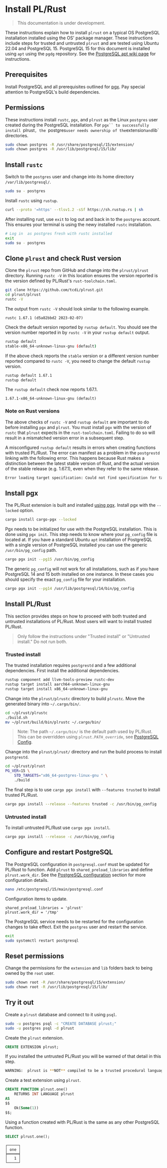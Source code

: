# Install PL/Rust

> This documentation is under development.

These instructions explain how to install `plrust` on a typical OS PostgreSQL
installation installed using the OS' package manager. These instructions
include steps for trusted and untrusted `plrust` and are tested
using Ubuntu 22.04 and PostgreSQL 15.
PostgreSQL 15 for this document is installed using `apt` using
the `pgdg` repository.
See the [PostgreSQL apt wiki page](https://wiki.postgresql.org/wiki/Apt)
for instructions.


## Prerequisites

Install PostgreSQL and all prerequisites outlined for
[pgx](https://github.com/tcdi/pgx#system-requirements).
Pay special attention to PostgreSQL's build dependencies.

## Permissions

These instructions install `rustc`, `pgx`, and `plrust` as the
Linux `postgres` user created during the PostgreSQL installation.
For `pgx`` to successfully install `plrust`, the `postgres`
user needs ownership of the `extension` and `lib` directories.


```bash
sudo chown postgres -R /usr/share/postgresql/15/extension/
sudo chown postgres -R /usr/lib/postgresql/15/lib/
```

## Install `rustc`

Switch to the `postgres` user and change into its home directory
`/var/lib/postgresql/`.

```bash
sudo su - postgres
```

Install `rustc` using `rustup`.

```bash
curl --proto '=https' --tlsv1.2 -sSf https://sh.rustup.rs | sh
```

After installing rust, use `exit` to log out and back in to the `postgres`
account.  This ensures your terminal is using the newy installed
`rustc` installation.

```bash
# Log in  as postgres fresh with rustc installed
exit
sudo su - postgres
```

## Clone `plrust` and check Rust version

Clone the `plrust` repo from GitHub and change into the `plrust/plrust`
directory. Running `rustc -V` in this location ensures the version reported
is the version defined by PL/Rust's `rust-toolchain.toml`.

```bash
git clone https://github.com/tcdi/plrust.git
cd plrust/plrust
rustc -V
```

The output from `rustc -V` should look similar to the following example.

```
rustc 1.67.1 (d5a82bbd2 2023-02-07)
```

Check the default version reported by `rustup default`.
You should see the version number reported in by `rustc -V` in
your `rustup default` output.


```bash
rustup default
stable-x86_64-unknown-linux-gnu (default)
```


If the above check reports the `stable` version or a different version
number reported compared to `rustc -V`, you need to change the default
`rustup` version.

```bash
rustup default 1.67.1
rustup default
```

The `rustup default` check now reports 1.67.1.

```
1.67.1-x86_64-unknown-linux-gnu (default)
```


### Note on Rust versions

The above checks of `rustc -V` and `rustup default` are important to do
before installing `pgx` and `plrust`.
You must install `pgx` with the version of `rustc` that `plrust` expects
in the `rust-toolchain.toml`.  Failing to do so will result in a
mismatched version error in a subsequent step.


A misconfigured `rustup default` results in
errors when creating functions with trusted PL/Rust. The error can
manifest as a problem in the `postgrestd` linking with the following error.
This happens because Rust makes a distinction between the latest stable
version of Rust, and the actual version of the stable release (e.g. 1.67.1),
even when they refer to the same release.

```bash
Error loading target specification: Could not find specification for target "x86_64-postgres-linux-gnu".
```


## Install pgx

The PL/Rust extension is built and installed
[using pgx](https://github.com/tcdi/pgx).
Install pgx with the `--locked` option.

```bash
cargo install cargo-pgx --locked
```

Pgx needs to be initialized for use with the PostgreSQL installation.
This is done using `pgx init`.  This step needs to know where your
`pg_config` file is located at.  If you have a standard Ubuntu
`apt` installation of PostgreSQL with a single version of PostgreSQL
installed you can use the generic
`/usr/bin/pg_config` path.  

```bash
cargo pgx init --pg15 /usr/bin/pg_config
```

The generic `pg_config` will not work
for all installations, such as if you have PostgreSQL 14 and 15 both installed
on one instance.  In these cases you should specify the exact `pg_config`
file for your installation.

```bash
cargo pgx init --pg14 /usr/lib/postgresql/14/bin/pg_config
```

## Install PL/Rust

This section provides steps on how to proceed with both trusted and
untrusted installations of PL/Rust.
Most users will want to install trusted PL/Rust.

> Only follow the instructions under "Trusted install" or "Untrusted install."  Do not run both.


### Trusted install

The trusted installation requires `postgrestd` and a few additional
dependencies.  First install the additional dependencies.


```bash
rustup component add llvm-tools-preview rustc-dev
rustup target install aarch64-unknown-linux-gnu
rustup target install x86_64-unknown-linux-gnu
```

Change into the `plrust/plrustc` directory to build `plrustc`.
Move the generated binary into `~/.cargo/bin/`.

```bash
cd ~/plrust/plrustc
./build.sh
mv ~/plrust/build/bin/plrustc ~/.cargo/bin/
```

> Note:  The path `~/.cargo/bin/` is the default path used by PL/Rust. This can be overridden using `plrust.PATH_override`, see [PostgreSQL Config](./config-pg.md).


Change into the `plrust/plrust/` directory and run the build process to
install `postgrestd`.

```bash
cd ~/plrust/plrust
PG_VER=15 \
    STD_TARGETS="x86_64-postgres-linux-gnu " \
    ./build
```

The final step is to use `cargo pgx install` with `--features trusted`
to install trusted PL/Rust.

```bash
cargo pgx install --release --features trusted -c /usr/bin/pg_config
```

### Untrusted install

To install untrusted PL/Rust use `cargo pgx install`.

```bash
cargo pgx install --release -c /usr/bin/pg_config
```


## Configure and restart PostgreSQL

The PostgreSQL configuration in `postgresql.conf` must be updated for PL/Rust
to function. Add `plrust` to `shared_preload_libraries`
and define `plrust.work_dir`.  See the [PostgreSQL configuration](./config-pg.md) section for more configuration details.

```bash
nano /etc/postgresql/15/main/postgresql.conf
```

Configuration items to update.

```
shared_preload_libraries = 'plrust'
plrust.work_dir = '/tmp'
```

The PostgreSQL service needs to be restarted for the configuration changes
to take effect. Exit the `postgres` user and restart the service.
 
```bash
exit
sudo systemctl restart postgresql
```

## Reset permissions

Change the permissions for the `extension` and `lib` folders back
to being owned by the `root` user.

```bash
sudo chown root -R /usr/share/postgresql/15/extension/
sudo chown root -R /usr/lib/postgresql/15/lib/
```

## Try it out

Create a `plrust` database and connect to it using `psql`.


```bash
sudo -u postgres psql -c "CREATE DATABASE plrust;"
sudo -u postgres psql -d plrust
```

Create the `plrust` extension.


```sql
CREATE EXTENSION plrust;
```


If you installed the untrusted PL/Rust you will be warned of that detail
in this step.

```bash
WARNING:  plrust is **NOT** compiled to be a trusted procedural language
```

Create a test extension using `plrust`.


```sql
CREATE FUNCTION plrust.one()
    RETURNS INT LANGUAGE plrust
AS
$$
    Ok(Some(1))
$$;
```

Using a function created with PL/Rust is the same as any other
PostgreSQL function.


```sql
SELECT plrust.one();
```


```
┌─────┐
│ one │
╞═════╡
│   1 │
└─────┘
```


